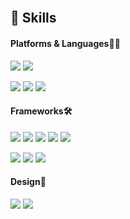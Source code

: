 <!-- 
## 🤔 고민과 호기심이 많은 개발자
다양한 사람들과 **다양한 고민을 공유하면서 기획과 아이디어가 구체화되는 것**에서 큰 재미를 느끼며 성장중입니다.

보다 나은 서비스 제공에 관심이 많으며, **새로운 기술을 배우는 것을 두려워하지 않습니다.**

호기심에서 출발한 **단기간의 성장 경험**을 발판삼아 앞으로도 꾸준히 성장하고 싶습니다.
 -->
<br>

## 👊 Skills 

#### Platforms & Languages🧑‍💻

<img src="https://img.shields.io/badge/iOS-000000?style=flat-square&logo=iOS&logoColor=white"/> <img src="https://img.shields.io/badge/ROS-22314E?style=flat-square&logo=ROS&logoColor=white"/>

<img src="https://img.shields.io/badge/Swift-F05138?style=flat-square&logo=Swift&logoColor=white"/> <img src="https://img.shields.io/badge/Python3-3776AB?style=flat-square&logo=Python&logoColor=white"/> <img src="https://img.shields.io/badge/C-A8B9CC?style=flat-square&logo=C&logoColor=white"/>

#### Frameworks🛠

<img src="https://img.shields.io/badge/UIKit-eccf2c?style=flat-square&logoColor=white"/> <img src="https://img.shields.io/badge/SwiftUI-027dbb?style=flat-square&logoColor=white"/> <img src="https://img.shields.io/badge/HealthKit-de5765?style=flat-square&logoColor=white"/> <img src="https://img.shields.io/badge/MapKit-a687ef?style=flat-square&logoColor=white"/> <img src="https://img.shields.io/badge/WatchConnectivity-b6ea37?style=flat-square&logoColor=white"/>

<img src="https://img.shields.io/badge/Git-F05032?style=flat-square&logo=Git&logoColor=white"/> <img src="https://img.shields.io/badge/Firebase-FFCA28?style=flat-square&logo=Firebase&logoColor=white"/> <img src="https://img.shields.io/badge/OpenCV-5C3EE8?style=flat-square&logo=OpenCV&logoColor=white"/>

#### Design🎨
<img src="https://img.shields.io/badge/Figma-F24E1E?style=flat-square&logo=Figma&logoColor=white"/> <img src="https://img.shields.io/badge/Sketch-F7B500?style=flat-square&logo=Sketch&logoColor=white"/>

<br>
<!-- 
## 📲 Contact

[<img src="https://img.shields.io/badge/dk143496@gmail.com-EA4335?style=flat-square&logo=Gmail&logoColor=white"/>](mailto:dk143496@gmail.com)
[<img src="https://img.shields.io/badge/Dongkyu Kim-0A66C2?style=flat-square&logo=LinkedIn&logoColor=white"/>](https://www.linkedin.com/in/cali-kim/)
[<img src="https://img.shields.io/badge/Blog-000000?style=flat-square&logo=Notion&logoColor=white"/>](https://cali-log.oopy.io/)
[<img src="https://img.shields.io/badge/Dorodong96-181717?style=flat-square&logo=GitHub&logoColor=white"/>](https://github.com/Dorodong96)
 -->
